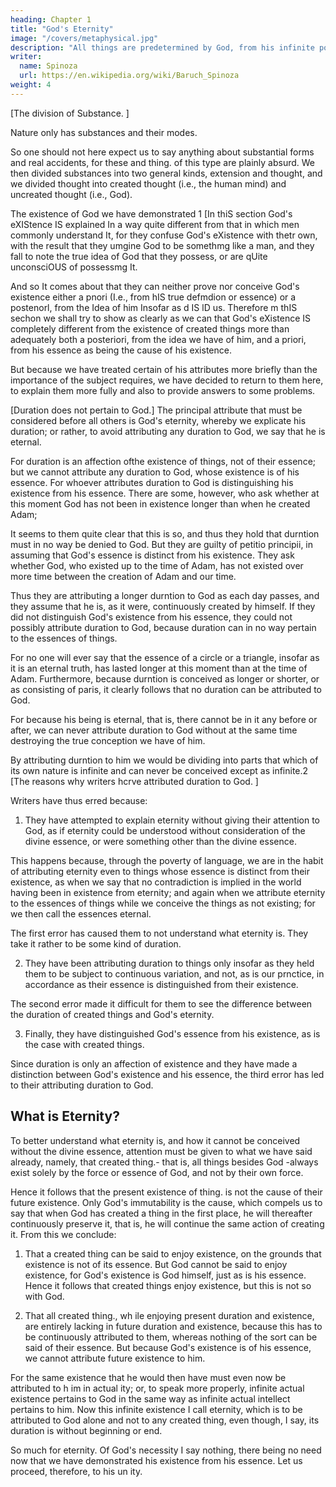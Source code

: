 ```yaml
---
heading: Chapter 1
title: "God's Eternity"
image: "/covers/metaphysical.jpg"
description: "All things are predetermined by God, from his infinite power and not from his free will"
writer:
  name: Spinoza
  url: https://en.wikipedia.org/wiki/Baruch_Spinoza
weight: 4
---
```



<!-- n which are briefly explained the main topics that
commonly occur in the special part of Metaphysics,
concerning God, his attributes, and the human mind.' -->


[The division of Substance. ] 

Nature only has substances and their modes.

So one should not here expect us to say anything about substantial forms and real accidents, for these and thing. of this type are plainly absurd. We then divided substances into two general kinds, extension
and thought, and we divided thought into created thought (i.e., the human mind) and uncreated thought (i.e., God). 

The existence of God we have demonstrated 1 [In thiS section God's eXIStence IS explained In a way quite different from that in which men commonly understand It, for they confuse God's eXistence with thetr own, with the result that they umgine God to be somethmg like a man, and they fall to note the true idea of God that they possess, or
are qUite unconsciOUS of possessmg It. 

And so It comes about that they can neither prove nor conceive God's existence either a pnori (I.e., from hIS true defmdion or essence) or a postenorl, from the Idea of him Insofar as d IS lD us. Therefore m thIS sechon we shall try to show as clearly as we can that God's eXistence IS completely different from the existence of created things more than adequately both a posteriori, from the idea we have of him, and a priori, from his essence as being the cause of his existence. 

But because we have treated certain of his attributes more briefly than the importance of the subject requires, we have decided to return to them here, to explain them more fully and
also to provide answers to some problems.

<!-- - P B 1  -->

<!-- 190 Principles of Cartesian Philosophy -->


[Duration does not pertain to God.] The principal attribute that must be considered before all others is God's eternity, whereby we explicate his duration; or
rather, to avoid attributing any duration to God, we say that he is eternal. 

For duration is an affection ofthe existence of things, not of their essence; but we cannot attribute any duration to God, whose existence is of his essence. For whoever attributes duration to God is distinguishing his existence from his essence. There are some, however, who ask whether at this moment God has not been in existence longer than when he created Adam; 

It seems to them quite clear that this is so, and thus they hold that durntion must in no way be denied to God. But they are guilty of petitio principii, in assuming that God's essence
is distinct from his existence. They ask whether God, who existed up to the time of
Adam, has not existed over more time between the creation of Adam and our time.

Thus they are attributing a longer durntion to God as each day passes, and they assume that he is, as it were, continuously created by himself. If they did not distinguish God's existence from his essence, they could not possibly attribute duration to God, because duration can in no way pertain to the essences of things. 

For no one will ever say that the essence of a circle or a triangle, insofar as it is an eternal truth, has lasted longer at this moment than at the time of Adam. Furthermore, because durntion is conceived as longer or shorter, or as consisting of paris, it clearly follows that no duration can be attributed to God. 

For because his being is eternal, that is, there cannot be in it any before or after, we can never attribute duration to God without at the same time destroying the true conception we have of him. 

By attributing durntion to him we would be dividing into parts that which of its own nature is infinite and can never be conceived except as infinite.2
[The reasons why writers hcrve attributed duration to God. ] 

Writers have thus erred because: 

1. They have attempted to explain eternity without giving their attention to God, as if eternity could be understood without consideration of the divine essence, or were something other than the divine essence.

This happens because, through the poverty of language, we are in the habit of attributing eternity even to things whose essence is distinct from their existence,
as when we say that no contradiction is implied in the world having been in existence from eternity; and again when we attribute eternity to the essences of things
while we conceive the things as not existing; for we then call the essences eternal.

The first error has caused them to not understand what eternity is. They take it rather to be some kind of duration.

2. They have been attributing duration to things only insofar as they held them to be subject to continuous variation, and not, as is our prnctice, in accordance as
their essence is distinguished from their existence. 

The second error made it difficult for them to see the difference between the duration of created things and God's eternity. 

3. Finally, they have distinguished God's essence from his existence, as is the case with created things.

Since duration is only an affection of existence and they have made a distinction between God's existence and his essence, the third error has led to their attributing duration to God.

<!-- 2 [We are dividmg hiS existence into parts, or conceiving It as diViSible, when we attempt to explicate
it through duration See Part 1, 4 -PRJ  -->

<!-- Appendix Containing Metaphysical Thoughts, Part 2, Chapter 2 191 -->

<!-- These errors have led them astray.  -->


## What is Eternity?

To better understand what eternity is, and how it cannot be conceived without the divine essence, attention must be given to what we have said already, namely, that created thing.- that is, all things besides
God -always exist solely by the force or essence of God, and not by their own force. 

Hence it follows that the present existence of thing. is not the cause of their future existence. Only God's immutability is the cause, which compels us to say
that when God has created a thing in the first place, he will thereafter continuously preserve it, that is, he will continue the same action of creating it. From this
we conclude:

1. That a created thing can be said to enjoy existence, on the grounds that existence is not of its essence. But God cannot be said to enjoy existence,
for God's existence is God himself, just as is his essence. Hence it follows
that created things enjoy existence, but this is not so with God.

2. That all created thing., wh ile enjoying present duration and existence, are entirely lacking in future duration and existence, because this has to be
continuously attributed to them, whereas nothing of the sort can be said of their essence. But because God's existence is of his essence, we cannot
attribute future existence to him. 

For the same existence that he would then have must even now be attributed to h im in actual ity; or, to speak more properly, infinite actual existence pertains to God in the same way
as infinite actual intellect pertains to him. Now this infinite existence I call eternity, which is to be attributed to God alone and not to any created
thing, even though, I say, its duration is without beginning or end. 

So much for eternity. Of God's necessity I say nothing, there being no need now that we have demonstrated his existence from his essence. Let us proceed, therefore, to his un ity.


